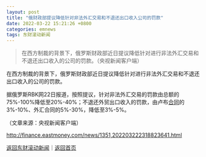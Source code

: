 ```yaml
---
layout: post
title: "俄财政部提议降低针对非法外汇交易和不退还出口收入公司的罚款"
date: 2022-03-22 15:21:26 +0800
categories: emnews
tags: 东财滚动新闻
---
```

> 在西方制裁的背景下，俄罗斯财政部近日提议降低针对进行非法外汇交易和不退还出口收入的公司的罚款。（央视新闻客户端）

<p>在西方制裁的背景下，俄罗斯财政部近日提议降低针对进行非法外汇交易和不退还出口收入的公司的罚款。</p>
 <p>据俄罗斯RBK网22日报道，按照提议，针对非法外汇交易的罚款由总额的75%-100%降低至20%-40%；不退还外贸出口收入的罚款，由卢布<span id="Info.3300"><a href="http://data.eastmoney.com/zdht/" class="infokey">合同</a></span>的3%-10%、外汇合同的5%-30%，降低至3%-5%。</p><p class="em_media">（文章来源：央视新闻客户端）</p>

<http://finance.eastmoney.com/news/1351,202203222318823641.html>

[返回东财滚动新闻](//finews.withounder.com/emnews/)｜[返回首页](//finews.withounder.com/)